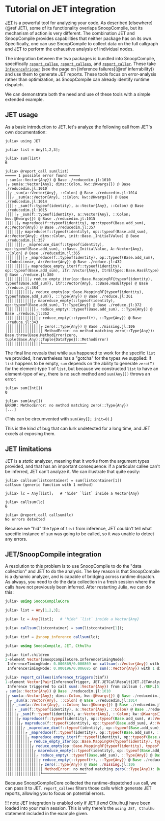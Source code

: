 # Tutorial on JET integration

[JET](https://github.com/aviatesk/JET.jl) is a powerful tool for analyzing your code.
As described [elsewhere](@ref JET), some of its functionality overlaps SnoopCompile, but its mechanism of action is very different. The combination JET and SnoopCompile provides capabilities that neither package has on its own.
Specifically, one can use SnoopCompile to collect data on the full callgraph and JET to perform the exhaustive analysis of individual nodes.

The integration between the two packages is bundled into SnoopCompile, specifically [`report_callee`](@ref),
[`report_callees`](@ref), and [`report_caller`](@ref). These take [`InferenceTrigger`](@ref) (see the page on [inference failures](@ref inferrability)) and use them to generate JET reports. These tools focus on error-analysis rather than optimization, as SnoopCompile can already identify runtime dispatch.

We can demonstrate both the need and use of these tools with a simple extended example.

## JET usage

As a basic introduction to JET, let's analyze the following call from JET's own documentation:

```jldoctest jet; filter=[r"@ reduce.*", r"(in|@)", r"(REPL\[\d+\]|none)"]
julia> using JET

julia> list = Any[1,2,3];

julia> sum(list)
6

julia> @report_call sum(list)
═════ 1 possible error found ═════
┌ sum(a::Vector{Any}) @ Base ./reducedim.jl:1010
│┌ sum(a::Vector{Any}; dims::Colon, kw::@Kwargs{}) @ Base ./reducedim.jl:1010
││┌ _sum(a::Vector{Any}, ::Colon) @ Base ./reducedim.jl:1014
│││┌ _sum(a::Vector{Any}, ::Colon; kw::@Kwargs{}) @ Base ./reducedim.jl:1014
││││┌ _sum(f::typeof(identity), a::Vector{Any}, ::Colon) @ Base ./reducedim.jl:1015
│││││┌ _sum(f::typeof(identity), a::Vector{Any}, ::Colon; kw::@Kwargs{}) @ Base ./reducedim.jl:1015
││││││┌ mapreduce(f::typeof(identity), op::typeof(Base.add_sum), A::Vector{Any}) @ Base ./reducedim.jl:357
│││││││┌ mapreduce(f::typeof(identity), op::typeof(Base.add_sum), A::Vector{Any}; dims::Colon, init::Base._InitialValue) @ Base ./reducedim.jl:357
││││││││┌ _mapreduce_dim(f::typeof(identity), op::typeof(Base.add_sum), ::Base._InitialValue, A::Vector{Any}, ::Colon) @ Base ./reducedim.jl:365
│││││││││┌ _mapreduce(f::typeof(identity), op::typeof(Base.add_sum), ::IndexLinear, A::Vector{Any}) @ Base ./reduce.jl:432
││││││││││┌ mapreduce_empty_iter(f::typeof(identity), op::typeof(Base.add_sum), itr::Vector{Any}, ItrEltype::Base.HasEltype) @ Base ./reduce.jl:380
│││││││││││┌ reduce_empty_iter(op::Base.MappingRF{typeof(identity), typeof(Base.add_sum)}, itr::Vector{Any}, ::Base.HasEltype) @ Base ./reduce.jl:384
││││││││││││┌ reduce_empty(op::Base.MappingRF{typeof(identity), typeof(Base.add_sum)}, ::Type{Any}) @ Base ./reduce.jl:361
│││││││││││││┌ mapreduce_empty(::typeof(identity), op::typeof(Base.add_sum), T::Type{Any}) @ Base ./reduce.jl:372
││││││││││││││┌ reduce_empty(::typeof(Base.add_sum), ::Type{Any}) @ Base ./reduce.jl:352
│││││││││││││││┌ reduce_empty(::typeof(+), ::Type{Any}) @ Base ./reduce.jl:343
││││││││││││││││┌ zero(::Type{Any}) @ Base ./missing.jl:106
│││││││││││││││││ MethodError: no method matching zero(::Type{Any}): Base.throw(Base.MethodError(zero, tuple(Base.Any)::Tuple{DataType})::MethodError)
││││││││││││││││└────────────────────
```

The final line reveals that while `sum` happened to work for the specific `list` we provided, it nevertheless has a "gotcha" for the types we supplied: if `list` happens to be empty, `sum` depends on the ability to generate `zero(T)` for the element-type `T` of `list`, but because we constructed `list` to have an element-type of `Any`, there is no such method and `sum(Any[])` throws an error:

```jldoctest
julia> sum(Int[])
0

julia> sum(Any[])
ERROR: MethodError: no method matching zero(::Type{Any})
[...]
```

(This can be circumvented with `sum(Any[]; init=0)`.)

This is the kind of bug that can lurk undetected for a long time, and JET excels at exposing them.

## JET limitations

JET is a *static* analyzer, meaning that it works from the argument types provided, and that has an important consequence: if a particular callee can't be inferred, JET can't analyze it. We can illustrate that quite easily:

```jldoctest jet
julia> callsum(listcontainer) = sum(listcontainer[1])
callsum (generic function with 1 method)

julia> lc = Any[list];   # "hide" `list` inside a Vector{Any}

julia> callsum(lc)
6

julia> @report_call callsum(lc)
No errors detected
```

Because we "hid" the type of `list` from inference, JET couldn't tell what specific instance of `sum` was going to be called, so it was unable to detect any errors.

## JET/SnoopCompile integration

A resolution to this problem is to use SnoopCompile to do the "data collection" and JET to do the analysis.
The key reason is that SnoopCompile is a dynamic analyzer, and is capable of bridging across runtime dispatch.
As always, you need to do the data collection in a fresh session where the calls have not previously been inferred.
After restarting Julia, we can do this:

```julia
julia> using SnoopCompileCore

julia> list = Any[1,2,3];

julia> lc = Any[list];   # "hide" `list` inside a Vector{Any}

julia> callsum(listcontainer) = sum(listcontainer[1]);

julia> tinf = @snoop_inference callsum(lc);

julia> using SnoopCompile, JET, Cthulhu

julia> tinf.children
2-element Vector{SnoopCompileCore.InferenceTimingNode}:
 InferenceTimingNode: 0.000869/0.000869 on callsum(::Vector{Any}) with 0 direct children
 InferenceTimingNode: 0.000196/0.006685 on sum(::Vector{Any}) with 1 direct children

julia> report_callees(inference_triggers(tinf))
1-element Vector{Pair{InferenceTrigger, JET.JETCallResult{JET.JETAnalyzer{JET.BasicPass}, Base.Pairs{Symbol, Union{}, Tuple{}, @NamedTuple{}}}}}:
 Inference triggered to call sum(::Vector{Any}) from callsum (./REPL[5]:1) with specialization callsum(::Vector{Any}) => ═════ 1 possible error found ═════
┌ sum(a::Vector{Any}) @ Base ./reducedim.jl:1010
│┌ sum(a::Vector{Any}; dims::Colon, kw::@Kwargs{}) @ Base ./reducedim.jl:1010
││┌ _sum(a::Vector{Any}, ::Colon) @ Base ./reducedim.jl:1014
│││┌ _sum(a::Vector{Any}, ::Colon; kw::@Kwargs{}) @ Base ./reducedim.jl:1014
││││┌ _sum(f::typeof(identity), a::Vector{Any}, ::Colon) @ Base ./reducedim.jl:1015
│││││┌ _sum(f::typeof(identity), a::Vector{Any}, ::Colon; kw::@Kwargs{}) @ Base ./reducedim.jl:1015
││││││┌ mapreduce(f::typeof(identity), op::typeof(Base.add_sum), A::Vector{Any}) @ Base ./reducedim.jl:357
│││││││┌ mapreduce(f::typeof(identity), op::typeof(Base.add_sum), A::Vector{Any}; dims::Colon, init::Base._InitialValue) @ Base ./reducedim.jl:357
││││││││┌ _mapreduce_dim(f::typeof(identity), op::typeof(Base.add_sum), ::Base._InitialValue, A::Vector{Any}, ::Colon) @ Base ./reducedim.jl:365
│││││││││┌ _mapreduce(f::typeof(identity), op::typeof(Base.add_sum), ::IndexLinear, A::Vector{Any}) @ Base ./reduce.jl:432
││││││││││┌ mapreduce_empty_iter(f::typeof(identity), op::typeof(Base.add_sum), itr::Vector{Any}, ItrEltype::Base.HasEltype) @ Base ./reduce.jl:380
│││││││││││┌ reduce_empty_iter(op::Base.MappingRF{typeof(identity), typeof(Base.add_sum)}, itr::Vector{Any}, ::Base.HasEltype) @ Base ./reduce.jl:384
││││││││││││┌ reduce_empty(op::Base.MappingRF{typeof(identity), typeof(Base.add_sum)}, ::Type{Any}) @ Base ./reduce.jl:361
│││││││││││││┌ mapreduce_empty(::typeof(identity), op::typeof(Base.add_sum), T::Type{Any}) @ Base ./reduce.jl:372
││││││││││││││┌ reduce_empty(::typeof(Base.add_sum), ::Type{Any}) @ Base ./reduce.jl:352
│││││││││││││││┌ reduce_empty(::typeof(+), ::Type{Any}) @ Base ./reduce.jl:343
││││││││││││││││┌ zero(::Type{Any}) @ Base ./missing.jl:106
│││││││││││││││││ MethodError: no method matching zero(::Type{Any}): Base.throw(Base.MethodError(zero, tuple(Base.Any)::Tuple{DataType})::MethodError)
││││││││││││││││└────────────────────
```

Because SnoopCompileCore collected the runtime-dispatched `sum` call, we can pass it to JET.
`report_callees` filters those calls which generate JET reports, allowing you to focus on potential errors.

!!! note
    JET integration is enabled only if JET.jl _and_ Cthulhu.jl have been loaded into your main session.
    This is why there's the `using JET, Cthulhu` statement included in the example given.
